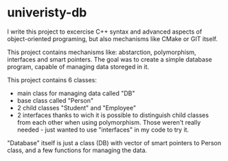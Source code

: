 # univeristy-db

I write this project to excercise C++ syntax and advanced aspects of object-oriented programing, but also mechanisms like CMake or GIT itself.

This project contains mechanisms like: abstarction, polymorphism, interfaces and smart pointers. The goal was to create a simple database program, capable
of managing data storeged in it.

This project contains 6 classes:
- main class for managing data called "DB"
- base class called "Person"
- 2 child classes "Student" and "Employee"
- 2 interfaces thanks to wich it is possible to distinguish child classes from each other when using polymorphism. Those weren't really needed - just wanted to use "interfaces" in my code to try it.


"Database" itself is just a class (DB) with vector of smart pointers to Person class, and a few functions for managing the data.
